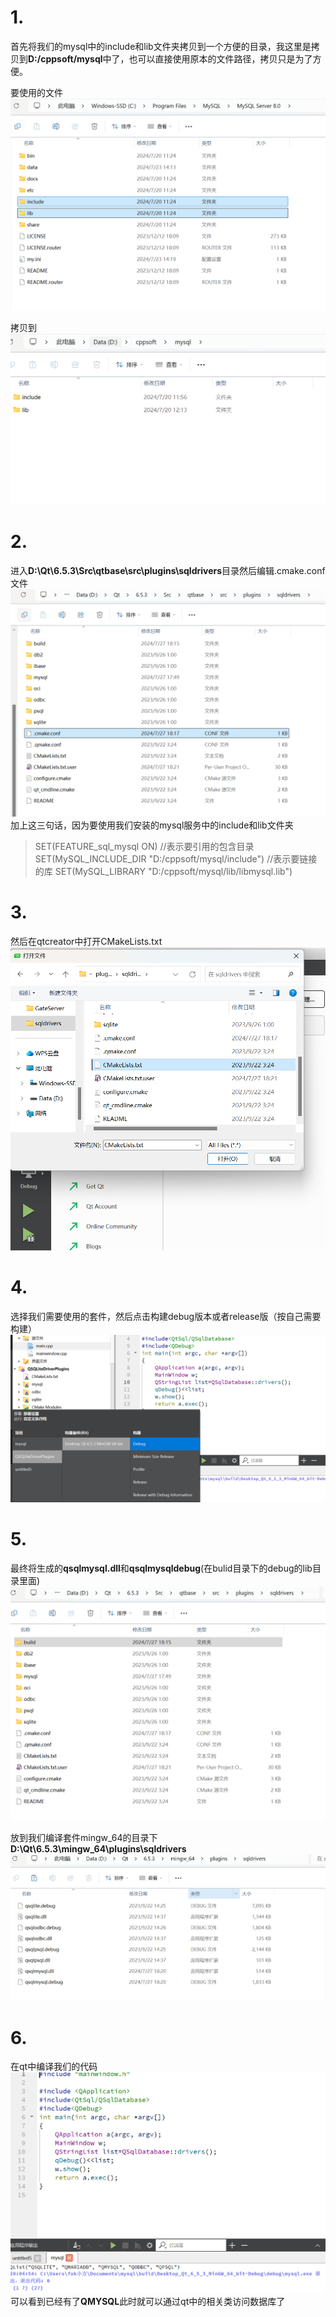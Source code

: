 # 1.
首先将我们的mysql中的include和lib文件夹拷贝到一个方便的目录，我这里是拷贝到**D:/cppsoft/mysql**中了，也可以直接使用原本的文件路径，拷贝只是为了方便。

要使用的文件
![alt text](image-4.png)

拷贝到
![alt text](image-6.png)
# 2.
进入**D:\Qt\6.5.3\Src\qtbase\src\plugins\sqldrivers**目录然后编辑.cmake.conf文件
![alt text](image-3.png)
加上这三句话，因为要使用我们安装的mysql服务中的include和lib文件夹
>SET(FEATURE_sql_mysql ON)
//表示要引用的包含目录
SET(MySQL_INCLUDE_DIR "D:/cppsoft/mysql/include")
//表示要链接的库
SET(MySQL_LIBRARY "D:/cppsoft/mysql/lib/libmysql.lib")

# 3.
然后在qtcreator中打开CMakeLists.txt
![alt text](image-7.png)
# 4.
选择我们需要使用的套件，然后点击构建debug版本或者release版（按自己需要构建）
![alt text](image-8.png)
# 5.
最终将生成的**qsqlmysql.dll**和**qsqlmysqldebug**(在bulid目录下的debug的lib目录里面)
![alt text](image-9.png)

放到我们编译套件mingw_64的目录下**D:\Qt\6.5.3\mingw_64\plugins\sqldrivers**
![alt text](image-2.png)
# 6.
在qt中编译我们的代码
![alt text](image-10.png)
可以看到已经有了**QMYSQL**此时就可以通过qt中的相关类访问数据库了